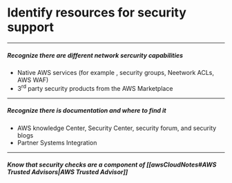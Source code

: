 # Identify resources for security support
---
##### Recognize there are different network sercurity capabilities
- Native AWS services (for example , security groups, Neetwork ACLs, AWS WAF)
- 3$^{\text{rd}}$ party security products from the AWS Marketplace

---
##### Recognize there is documentation and where to find it
- AWS knowledge Center, Security Center, security forum, and security blogs
- Partner Systems Integration

---
##### Know that security checks are a component of [[awsCloudNotes#AWS Trusted Advisors|AWS Trusted Advisor]]
